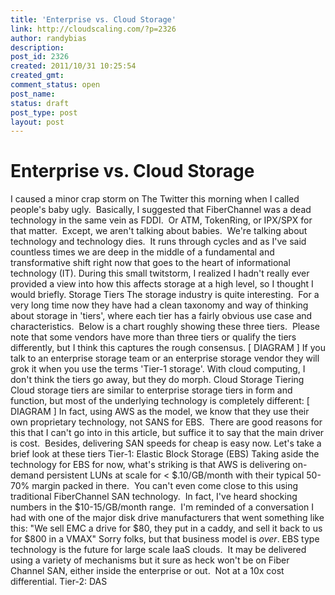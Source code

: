 ```yaml
---
title: 'Enterprise vs. Cloud Storage'
link: http://cloudscaling.com/?p=2326
author: randybias
description: 
post_id: 2326
created: 2011/10/31 10:25:54
created_gmt: 
comment_status: open
post_name: 
status: draft
post_type: post
layout: post
---
```


# Enterprise vs. Cloud Storage

I caused a minor crap storm on The Twitter this morning when I called people's baby ugly.  Basically, I suggested that FiberChannel was a dead technology in the same vein as FDDI.  Or ATM, TokenRing, or IPX/SPX for that matter.  Except, we aren't talking about babies.  We're talking about technology and technology dies.  It runs through cycles and as I've said countless times we are deep in the middle of a fundamental and transformative shift right now that goes to the heart of informational technology (IT). During this small twitstorm, I realized I hadn't really ever provided a view into how this affects storage at a high level, so I thought I would briefly. Storage Tiers The storage industry is quite interesting.  For a very long time now they have had a clean taxonomy and way of thinking about storage in 'tiers', where each tier has a fairly obvious use case and characteristics.  Below is a chart roughly showing these three tiers.  Please note that some vendors have more than three tiers or qualify the tiers differently, but I think this captures the rough consensus. [ DIAGRAM ] If you talk to an enterprise storage team or an enterprise storage vendor they will grok it when you use the terms 'Tier-1 storage'. With cloud computing, I don't think the tiers go away, but they do morph. Cloud Storage Tiering Cloud storage tiers are similar to enterprise storage tiers in form and function, but most of the underlying technology is completely different: [ DIAGRAM ] In fact, using AWS as the model, we know that they use their own proprietary technology, not SANS for EBS.  There are good reasons for this that I can't go into in this article, but suffice it to say that the main driver is cost.  Besides, delivering SAN speeds for cheap is easy now. Let's take a brief look at these tiers Tier-1: Elastic Block Storage (EBS) Taking aside the technology for EBS for now, what's striking is that AWS is delivering on-demand persistent LUNs at scale for < $.10/GB/month with their typical 50-70% margin packed in there.  You can't even come close to this using traditional FiberChannel SAN technology.  In fact, I've heard shocking numbers in the $10-15/GB/month range.  I'm reminded of a conversation I had with one of the major disk drive manufacturers that went something like this: "We sell EMC a drive for $80, they put in a caddy, and sell it back to us for $800 in a VMAX" Sorry folks, but that business model is *over*. EBS type technology is the future for large scale IaaS clouds.  It may be delivered using a variety of mechanisms but it sure as heck won't be on Fiber Channel SAN, either inside the enterprise or out.  Not at a 10x cost differential. Tier-2: DAS